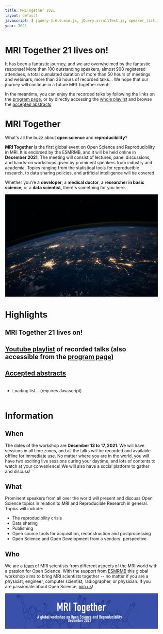 ```yaml
---
title: MRITogether 2021
layout: default
javascript: [ jquery-3.6.0.min.js, jQuery.scrollText.js, speaker_list.js ]
year: 2021
---
```


# MRI Together 21 lives on!

It has been a fantastic journey, and we are overwhelmed by the fantastic response! More than 100 outstanding speakers, almost 900 registered attendees, a total cumulated duration of more than 50 hours of meetings and webinars, more than 36 hours of recorded talks... We hope that our journey will continue in a future MRI Together event!

In the meantime, you can enjoy the recorded talks by following the links on the [program page](/21m/timetable), or by directly accessing the [whole playlist](https://www.youtube.com/playlist?list=PLeDygc8TN_J48APEUyle4Ql2uSTc74Nsg) and browse the [accepted abstracts](/21m/abstracts)

# MRI Together
What's all the buzz about **open science** and **reproducibility**?

**MRI Together** is the first global event on Open Science and Reproducibility in MRI. It is endorsed by the ESMRMB, and it will be held online in **December 2021**. The meeting will consist of lectures, panel discussions, and hands-on workshops given by prominent speakers from industry and academia. Topics ranging from the statistical tools for reproducible research, to data sharing policies, and artificial intelligence will be covered.

Whether you're a **developer**, a **medical doctor**, a **researcher in basic science**, or a **data scientist**, there's something for you here.

![World](images/nasa_world.jpg)

# Highlights

## MRI Together 21 lives on!

## [Youtube playlist](https://www.youtube.com/playlist?list=PLeDygc8TN_J48APEUyle4Ql2uSTc74Nsg) of recorded talks (also accessible from the [program page](/21m/timetable))

## [Accepted abstracts](/21m/abstracts)

<div id="scrollContainer" style="line-height: 25px; overflow: hidden">
<ul id="speakerList">
<li>Loading list... (requires Javascript)</li>
</ul>
</div>

# Information

## When
The dates of the workshop are **December 13 to 17, 2021**. We will have sessions in all time zones, and all the talks will be recorded and available offline for immediate use. No matter where you are in the world, you will have two exciting live sessions during your daytime, and lots of contents to watch at your convenience!
We will also have a social platform to gather and discuss! 

## What

Prominent speakers from all over the world will present and discuss Open Science topics in relation to MRI and Reproducible Research in general.
Topics will include:
* The reproducibility crisis
* Data sharing
* Publishing
* Open source tools for acquisition, reconstruction and postprocessing
* Open Science and Open Development from a vendors' perspective

## Who

We are a [team](/21m/committee) of MRI scientists from different aspects of the MRI world with a passion for Open Science. With the support from [ESMRMB](https://esmrmb.org/) this global workshop aims to bring MRI scientists together -- no matter if you are a physicist, engineer, computer scientist, radiographer, or physician. If you are passionate about Open Science, [join us](/21m/registration)!

<img src="images/esmrmb_banner.png" style="max-width: 100%;"/>

<p>&nbsp;</p>
